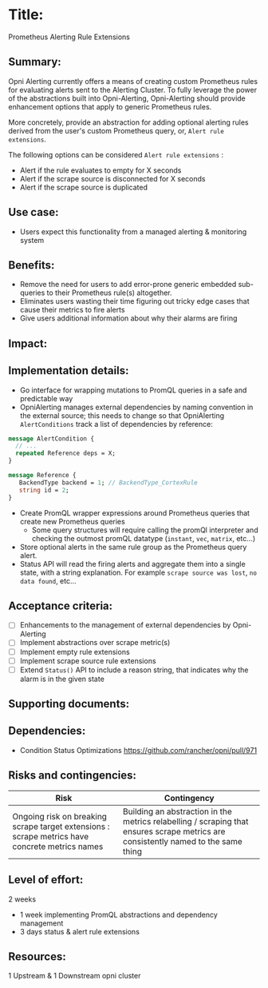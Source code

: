 # Title:

Prometheus Alerting Rule Extensions

## Summary:

Opni Alerting currently offers a means of creating custom Prometheus rules for evaluating alerts sent to the Alerting Cluster. To fully leverage the power of the abstractions built into Opni-Alerting, Opni-Alerting should provide enhancement options that apply to generic Prometheus rules.

More concretely, provide an abstraction for adding optional alerting rules derived from the user's custom Prometheus query, or, `Alert rule extensions`.

The following options can be considered `Alert rule extensions` :

- Alert if the rule evaluates to empty for X seconds
- Alert if the scrape source is disconnected for X seconds
- Alert if the scrape source is duplicated

## Use case:

- Users expect this functionality from a managed alerting & monitoring system

## Benefits:

- Remove the need for users to add error-prone generic embedded sub-queries to their Prometheus rule(s) altogether.
- Eliminates users wasting their time figuring out tricky edge cases that cause their metrics to fire alerts
- Give users additional information about why their alarms are firing

## Impact:

## Implementation details:

- Go interface for wrapping mutations to PromQL queries in a safe and predictable way
- OpniAlerting manages external dependencies by naming convention in the external source; this needs to change so that OpniAlerting `AlertConditions` track a list of dependencies by reference:

```proto
message AlertCondition {
  // ...
  repeated Reference deps = X;
}
```

```proto
message Reference {
   BackendType backend = 1; // BackendType_CortexRule
   string id = 2;
}
```

- Create PromQL wrapper expressions around Prometheus queries that create new Prometheus queries
  - Some query structures will require calling the promQl interpreter and checking the outmost promQL datatype (`instant`, `vec`, `matrix`, etc…)
- Store optional alerts in the same rule group as the Prometheus query alert.
- Status API will read the firing alerts and aggregate them into a single state, with a string explanation. For example `scrape source was lost`, `no data found`, etc…

## Acceptance criteria:

- [ ] Enhancements to the management of external dependencies by Opni-Alerting
- [ ] Implement abstractions over scrape metric(s)
- [ ] Implement empty rule extensions
- [ ] Implement scrape source rule extensions
- [ ] Extend `Status()` API to include a reason string, that indicates why the alarm is in the given state

## Supporting documents:

## Dependencies:

- Condition Status Optimizations https://github.com/rancher/opni/pull/971

## Risks and contingencies:

| Risk                                                                                           | Contingency                                                                                                                        |
| ---------------------------------------------------------------------------------------------- | ---------------------------------------------------------------------------------------------------------------------------------- |
| Ongoing risk on breaking scrape target extensions : scrape metrics have concrete metrics names | Building an abstraction in the metrics relabelling / scraping that ensures scrape metrics are consistently named to the same thing |

## Level of effort:

2 weeks

- 1 week implementing PromQL abstractions and dependency management
- 3 days status & alert rule extensions

## Resources:

1 Upstream & 1 Downstream opni cluster
